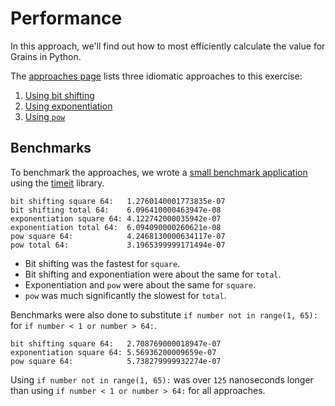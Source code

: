 # Performance

In this approach, we'll find out how to most efficiently calculate the value for Grains in Python.

The [approaches page][approaches] lists three idiomatic approaches to this exercise:

1. [Using bit shifting][approach-bit-shifting]
2. [Using exponentiation][approach-exponentiation]
3. [Using `pow`][approach-pow]

## Benchmarks

To benchmark the approaches, we wrote a [small benchmark application][benchmark-application] using the [timeit][timeit] library.

```
bit shifting square 64:   1.2760140001773835e-07
bit shifting total 64:    6.096410000463947e-08
exponentiation square 64: 4.122742000035942e-07
exponentiation total 64:  6.094090000260621e-08
pow square 64:            4.2468130000634117e-07
pow total 64:             3.1965399999171494e-07
```

- Bit shifting was the fastest for `square`.
- Bit shifting and exponentiation were about the same for `total`.
- Exponentiation and `pow` were about the same for `square`.
- `pow` was much significantly the slowest for `total`.

Benchmarks were also done to substitute `if number not in range(1, 65):` for `if number < 1 or number > 64:`.

```
bit shifting square 64:   2.708769000018947e-07
exponentiation square 64: 5.56936200009659e-07
pow square 64:            5.738279999932274e-07
```

Using `if number not in range(1, 65):` was over `125` nanoseconds longer than using `if number < 1 or number > 64:` for all approaches.

[approaches]: https://exercism.org/tracks/python/exercises/grains/approaches
[approach-bit-shifting]: https://exercism.org/python/csharp/exercises/grains/approaches/bit-shifting
[approach-pow]: https://exercism.org/tracks/python/exercises/grains/approaches/pow
[approach-exponentiation]: https://exercism.org/tracks/python/exercises/grains/approaches/exponentiation
[benchmark-application]: https://github.com/exercism/python/blob/main/exercises/practice/grains/.articles/performance/code/Benchmark.py
[timeit]: https://docs.python.org/3/library/timeit.html
